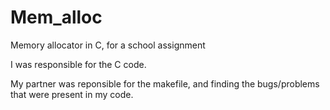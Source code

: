 # Mem_alloc
Memory allocator in C, for a school assignment

I was responsible for the C code.

My partner was reponsible for the makefile, and finding the bugs/problems that were present in my code.

